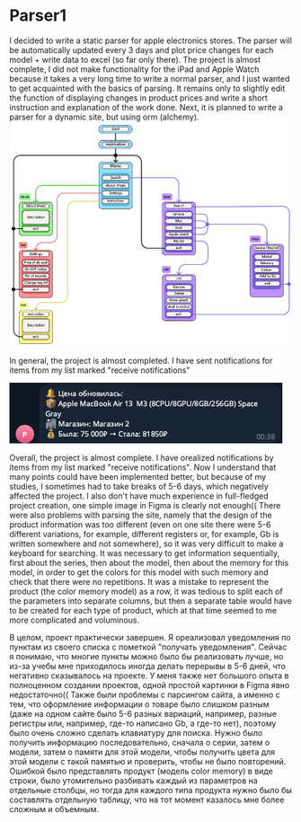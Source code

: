 # Parser1
I decided to write a static parser for apple electronics stores. The parser will be automatically updated every 3 days and plot price changes for each model + write data to excel (so far only there).
The project is almost complete, I did not make functionality for the iPad and Apple Watch because it takes a very long time to write a normal parser, and I just wanted to get acquainted with the basics of parsing.
It remains only to slightly edit the function of displaying changes in product prices and write a short instruction and explanation of the work done. Next, it is planned to write a parser for a dynamic site, but using orm (alchemy).
![img_1.png](img_1.png)


In general, the project is almost completed. I have sent notifications for items from my list marked "receive notifications"

![img_2.png](img_2.png)

Overall, the project is almost complete. I have orealized notifications by items from my list marked "receive notifications". 
Now I understand that many points could have been implemented better, but because of my studies, I sometimes had to take breaks of 5-6 days, which negatively affected the project.
I also don't have much experience in full-fledged project creation, one simple image in Figma is clearly not enough((
There were also problems with parsing the site, namely that the design of the product information was too different (even on one site there were 5-6 different variations, for example, different registers or, for example, Gb is written somewhere and not somewhere), so it was very difficult to make a keyboard for searching. It was necessary to get information sequentially, first about the series, then about the model, then about the memory for this model, in order to get the colors for this model with such memory and check that there were no repetitions.
It was a mistake to represent the product (the color memory model) as a row, it was tedious to split each of the parameters into separate columns, but then a separate table would have to be created for each type of product, which at that time seemed to me more complicated and voluminous.

В целом, проект практически завершен. Я ореализовал уведомления по пунктам из своего списка с пометкой "получать уведомления". 
Сейчас я понимаю, что многие пункты можно было бы реализовать лучше, но из-за учебы мне приходилось иногда делать перерывы в 5-6 дней, что негативно сказывалось на проекте.
У меня также нет большого опыта в полноценном создании проектов, одной простой картинки в Figma явно недостаточно((
Также были проблемы с парсингом сайта, а именно с тем, что оформление информации о товаре было слишком разным (даже на одном сайте было 5-6 разных вариаций, например, разные регистры или, например, где-то написано Gb, а где-то нет), поэтому было очень сложно сделать клавиатуру для поиска. Нужно было получить информацию последовательно, сначала о серии, затем о модели, затем о памяти для этой модели, чтобы получить цвета для этой модели с такой памятью и проверить, чтобы не было повторений.
Ошибкой было представлять продукт (модель color memory) в виде строки, было утомительно разбивать каждый из параметров на отдельные столбцы, но тогда для каждого типа продукта нужно было бы составлять отдельную таблицу, что на тот момент казалось мне более сложным и объемным.

